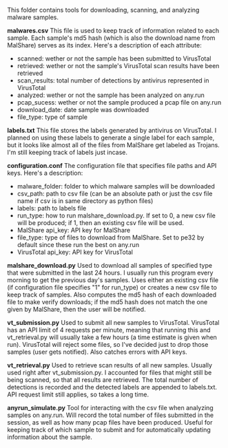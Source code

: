 This folder contains tools for downloading, scanning, and analyzing malware samples.

**malwares.csv**
This file is used to keep track of information related to each sample.  Each sample's md5 hash (which is also the download name from MalShare) serves as its index.  Here's a description of each attribute:
* scanned: wether or not the sample has been submitted to VirusTotal
* retrieved: wether or not the sample's VirusTotal scan results have been retrieved
* scan_results: total number of detections by antivirus represented in VirusTotal
* analyzed: wether or not the sample has been analyzed on any.run
* pcap_sucess: wether or not the sample produced a pcap file on any.run
* download_date: date sample was downloaded
* file_type: type of sample

**labels.txt**
This file stores the labels generated by antivirus on VirusTotal.  I planned on using these labels to generate a single label for each sample, but it looks like almost all of the files from MalShare get labeled as Trojans.  I'm still keeping track of labels just incase.

**configuration.conf**
The configuration file that specifies file paths and API keys.  Here's a description:
* malware_folder: folder to which malware samples will be downloaded
* csv_path: path to csv file (can be an absolute path or just the csv file name if csv is in same directory as python files)
* labels: path to labels file
* run_type: how to run malshare_download.py.  If set to 0, a new csv file will be produced; if 1, then an existing csv file will be used.
* MalShare api_key: API key for MalShare
* file_type: type of files to download from MalShare.  Set to pe32 by default since these run the best on any.run
* VirusTotal api_key: API key for VirusTotal

**malshare_download.py**
Used to download all samples of specified type that were submitted in the last 24 hours.  I usually run this program every morning to get the previous day's samples.  Uses either an existing csv file (if configuration file specifies "1" for run_type) or creates a new csv file to keep track of samples.  Also computes the md5 hash of each downloaded file to make verify downloads; if the md5 hash does not match the one given by MalShare, then the user will be notified.

**vt_submission.py**
Used to submit all new samples to VirusTotal.  VirusTotal has an API limit of 4 requests per minute, meaning that running this and vt_retrieval.py will usually take a few hours (a time estimate is given when run).  VirusTotal will reject some files, so I've decided just to drop those samples (user gets notified).  Also catches errors with API keys.

**vt_retrieval.py**
Used to retrieve scan results of all new samples.  Usually used right after vt_submission.py.  I accounted for files that might still be being scanned, so that all results are retrieved.  The total number of detections is recorded and the detected labels are appended to labels.txt.  API request limit still applies, so takes a long time.

**anyrun_simulate.py**
Tool for interacting with the csv file when analyzing samples on any.run.  Will record the total number of files submitted in the session, as well as how many pcap files have been produced.  Useful for keeping track of which sample to submit and for automatically updating information about the sample.
